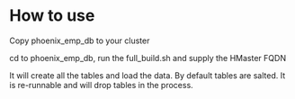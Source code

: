 How to use
==========

Copy phoenix_emp_db to your cluster

cd to phoenix_emp_db, run the full_build.sh and supply the HMaster FQDN

It will create all the tables and load the data. By default tables are salted. It is re-runnable and will drop tables in the process.

